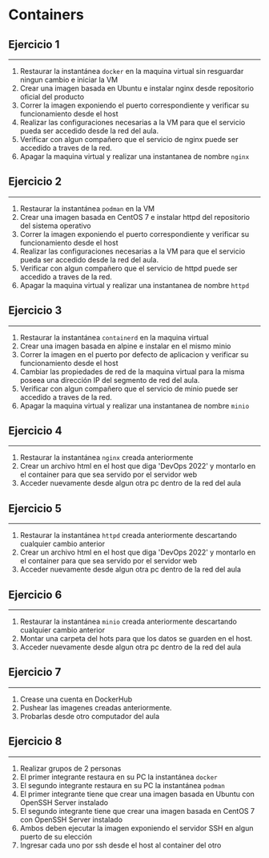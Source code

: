 # Containers

## **Ejercicio 1**
---

1. Restaurar la instantánea `docker` en la maquina virtual sin resguardar ningun cambio e iniciar la VM
2. Crear una imagen basada en Ubuntu e instalar nginx desde repositorio oficial del producto
3. Correr la imagen exponiendo el puerto correspondiente y verificar su funcionamiento desde el host
4. Realizar las configuraciones necesarias a la VM para que el servicio pueda ser accedido desde la red del aula.
5. Verificar con algun compañero que el servicio de nginx puede ser accedido a traves de la red.
6. Apagar la maquina virtual y realizar una instantanea de nombre `nginx`

## **Ejercicio 2**
---

1. Restaurar la instantánea `podman` en la VM
2. Crear una imagen basada en CentOS 7 e instalar httpd del repositorio del sistema operativo
3. Correr la imagen exponiendo el puerto correspondiente y verificar su funcionamiento desde el host
4. Realizar las configuraciones necesarias a la VM para que el servicio pueda ser accedido desde la red del aula.
5. Verificar con algun compañero que el servicio de httpd puede ser accedido a traves de la red.
6. Apagar la maquina virtual y realizar una instantanea de nombre `httpd`

## **Ejercicio 3**
---

1. Restaurar la instantánea `containerd` en la maquina virtual
2. Crear una imagen basada en alpine e instalar en el mismo minio
3. Correr la imagen en el puerto por defecto de aplicacion y verificar su funcionamiento desde el host
4. Cambiar las propiedades de red de la maquina virtual para la misma poseea una dirección IP del segmento de red del aula.
5. Verificar con algun compañero que el servicio de minio puede ser accedido a traves de la red.
6. Apagar la maquina virtual y realizar una instantanea de nombre `minio`

## **Ejercicio 4**
---

1. Restaurar la instantánea `nginx` creada anteriormente
2. Crear un archivo html en el host que diga 'DevOps 2022' y montarlo en el container para que sea servido por el servidor web
3. Acceder nuevamente desde algun otra pc dentro de la red del aula

## **Ejercicio 5**
---

1. Restaurar la instantánea `httpd` creada anteriormente descartando cualquier cambio anterior
2. Crear un archivo html en el host que diga 'DevOps 2022' y montarlo en el container para que sea servido por el servidor web
3. Acceder nuevamente desde algun otra pc dentro de la red del aula

## **Ejercicio 6**
---

1. Restaurar la instantánea `minio` creada anteriormente descartando cualquier cambio anterior
2. Montar una carpeta del hots para que los datos se guarden en el host.
3. Acceder nuevamente desde algun otra pc dentro de la red del aula


## **Ejercicio 7**
---

1. Crease una cuenta en DockerHub
2. Pushear las imagenes creadas anteriormente.
3. Probarlas desde otro computador del aula


## **Ejercicio 8**
---

1. Realizar grupos de 2 personas
2. El primer integrante restaura en su PC la instantánea `docker`
3. El segundo integrante restaura en su PC la instantánea `podman` 
4. El primer integrante tiene que crear una imagen basada en Ubuntu con OpenSSH Server instalado
5. El segundo integrante tiene que crear una imagen basada en CentOS 7 con OpenSSH Server instalado
6. Ambos deben ejecutar la imagen exponiendo el servidor SSH en algun puerto de su elección
7. Ingresar cada uno por ssh desde el host al container del otro

